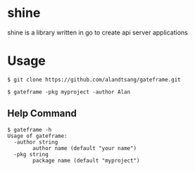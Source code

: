 # shine

shine is a library written in go to create api server applications

# Usage

```shell
$ git clone https://github.com/alandtsang/gateframe.git
```

```shell
$ gateframe -pkg myproject -author Alan
```

## Help Command

```shell
$ gateframe -h
Usage of gateframe:
  -author string
    	author name (default "your name")
  -pkg string
    	package name (default "myproject")
```